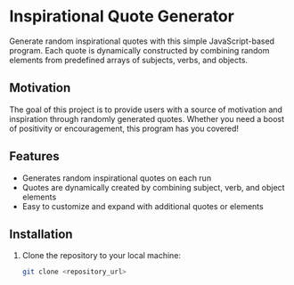 # Inspirational Quote Generator

Generate random inspirational quotes with this simple JavaScript-based program. Each quote is dynamically constructed by combining random elements from predefined arrays of subjects, verbs, and objects.

## Motivation

The goal of this project is to provide users with a source of motivation and inspiration through randomly generated quotes. Whether you need a boost of positivity or encouragement, this program has you covered!

## Features

- Generates random inspirational quotes on each run
- Quotes are dynamically created by combining subject, verb, and object elements
- Easy to customize and expand with additional quotes or elements

## Installation

1. Clone the repository to your local machine:

   ```bash
   git clone <repository_url>